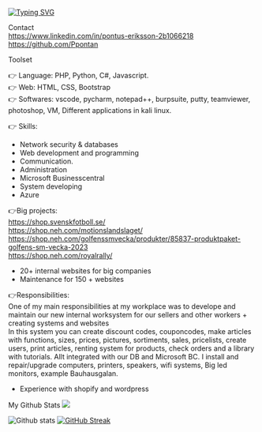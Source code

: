 [![Typing SVG](https://readme-typing-svg.demolab.com/?lines=Pontus+Eriksson+sytem+developer)](https://git.io/typing-svg)

Contact<br>
https://www.linkedin.com/in/pontus-eriksson-2b1066218
https://github.com/Ppontan
    
Toolset<br>

<g-emoji class="g-emoji" alias="point_right" fallback-src="https://github.githubassets.com/images/icons/emoji/unicode/1f449.png">👉</g-emoji> Language: PHP, Python, C#, Javascript.<br>
<g-emoji class="g-emoji" alias="point_right" fallback-src="https://github.githubassets.com/images/icons/emoji/unicode/1f449.png">👉</g-emoji> Web: HTML, CSS, Bootstrap<br>
<g-emoji class="g-emoji" alias="point_right" fallback-src="https://github.githubassets.com/images/icons/emoji/unicode/1f449.png">👉</g-emoji> Softwares: vscode, pycharm, notepad++, burpsuite, putty, teamviewer, photoshop, VM, Different applications in kali linux. <br>


<g-emoji class="g-emoji" alias="point_right" fallback-src="https://github.githubassets.com/images/icons/emoji/unicode/1f449.png">👉</g-emoji> Skills:
* Network security & databases
* Web development and programming
* Communication.
* Administration
* Microsoft Businesscentral
* System developing
* Azure 

<g-emoji class="g-emoji" alias="point_right" fallback-src="https://github.githubassets.com/images/icons/emoji/unicode/1f449.png">👉</g-emoji>Big projects:<br>
https://shop.svenskfotboll.se/<br>
https://shop.neh.com/motionslandslaget/<br>
https://shop.neh.com/golfenssmvecka/produkter/85837-produktpaket-golfens-sm-vecka-2023<br>
https://shop.neh.com/royalrally/<br>

* 20+ internal websites for big companies <br>
* Maintenance for 150 + websites

<g-emoji class="g-emoji" alias="point_right" fallback-src="https://github.githubassets.com/images/icons/emoji/unicode/1f449.png">👉</g-emoji>Responsibilities:<br>
One of my main responsibilities at my workplace was to develope and maintain our new internal worksystem for our sellers and other workers + creating systems and websites<br>
In this system you can create discount codes, couponcodes, make articles with functions, sizes, prices, pictures, sortiments, sales, pricelists, create users, print articles, renting system for products, check orders and a library with tutorials. Allt integrated with our DB and Microsoft BC.
I install and repair/upgrade computers, printers, speakers, wifi systems, Big led monitors, example Bauhausgalan. 

+ Experience with shopify and wordpress

My Github Stats  ![](https://komarev.com/ghpvc/?username=Ppontan)


![Github stats](https://github-readme-stats.vercel.app/api?username=Ppontan) [![GitHub Streak](https://streak-stats.demolab.com/?user=Ppontan)](https://git.io/streak-stats)

